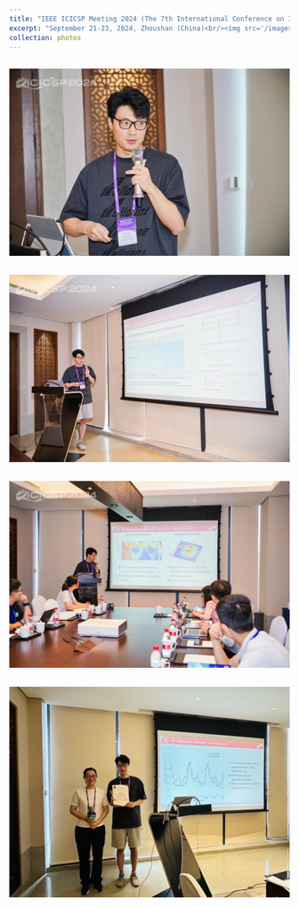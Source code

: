 ```yaml
---
title: "IEEE ICICSP Meeting 2024 (The 7th International Conference on Information Communication and Signal Processing)"
excerpt: "September 21-23, 2024, Zhoushan (China)<br/><img src='/images/IEEE2024ICICSP1.jpg'>"
collection: photos
---
```


<br/><img src='/images/IEEE2024ICICSP1.jpg'>

<br/><img src='/images/IEEE2024ICICSP2.jpg'>

<br/><img src='/images/IEEE2024ICICSP3.jpg'>

<br/><img src='/images/IEEE2024ICICSP4.jpg'>
